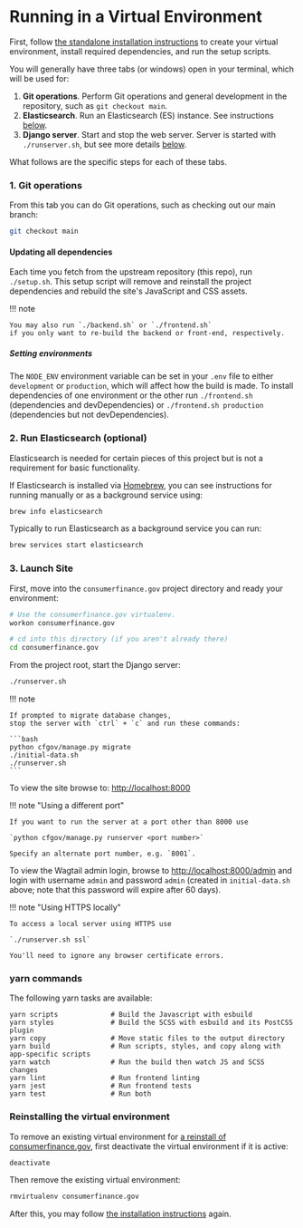# Running in a Virtual Environment

First, follow
[the standalone installation instructions](installation.md#stand-alone-installation)
to create your virtual environment, install required dependencies, and run
the setup scripts.

You will generally have three tabs (or windows) open in your terminal,
which will be used for:

1.  **Git operations**.
    Perform Git operations and general development in the repository,
    such as `git checkout main`.
2.  **Elasticsearch**.
    Run an Elasticsearch (ES) instance.
    See instructions [below](#2-run-elasticsearch-optional).
3.  **Django server**. Start and stop the web server.
    Server is started with `./runserver.sh`,
    but see more details [below](#3-load-indexes--launch-site).

What follows are the specific steps for each of these tabs.

### 1. Git operations

From this tab you can do Git operations,
such as checking out our main branch:

```bash
git checkout main
```

#### Updating all dependencies

Each time you fetch from the upstream repository (this repo), run `./setup.sh`.
This setup script will remove and reinstall the project dependencies
and rebuild the site's JavaScript and CSS assets.

!!! note

    You may also run `./backend.sh` or `./frontend.sh`
    if you only want to re-build the backend or front-end, respectively.

##### Setting environments

The `NODE_ENV` environment variable can be set in your `.env` file to either
`development` or `production`, which will affect how the build is made.
To install dependencies of one environment or the other run `./frontend.sh`
(dependencies and devDependencies) or `./frontend.sh production`
(dependencies but not devDependencies).

### 2. Run Elasticsearch (optional)

Elasticsearch is needed for certain pieces of this project but is not a
requirement for basic functionality.

If Elasticsearch is installed via [Homebrew](https://brew.sh), you can see
instructions for running manually or as a background service using:

```bash
brew info elasticsearch
```

Typically to run Elasticsearch as a background service you can run:

```bash
brew services start elasticsearch
```

### 3. Launch Site

First, move into the `consumerfinance.gov` project directory
and ready your environment:

```bash
# Use the consumerfinance.gov virtualenv.
workon consumerfinance.gov

# cd into this directory (if you aren't already there)
cd consumerfinance.gov
```

From the project root, start the Django server:

```bash
./runserver.sh
```

!!! note

    If prompted to migrate database changes,
    stop the server with `ctrl` + `c` and run these commands:

    ```bash
    python cfgov/manage.py migrate
    ./initial-data.sh
    ./runserver.sh
    ```

To view the site browse to: <http://localhost:8000>

!!! note "Using a different port"

    If you want to run the server at a port other than 8000 use

    `python cfgov/manage.py runserver <port number>`

    Specify an alternate port number, e.g. `8001`.

To view the Wagtail admin login,
browse to <http://localhost:8000/admin> and login with username `admin`
and password `admin` (created in `initial-data.sh` above; note that this
password will expire after 60 days).

!!! note "Using HTTPS locally"

    To access a local server using HTTPS use

    `./runserver.sh ssl`

    You'll need to ignore any browser certificate errors.

### yarn commands

The following yarn tasks are available:

```
yarn scripts             # Build the Javascript with esbuild
yarn styles              # Build the SCSS with esbuild and its PostCSS plugin
yarn copy                # Move static files to the output directory
yarn build               # Run scripts, styles, and copy along with app-specific scripts
yarn watch               # Run the build then watch JS and SCSS changes
yarn lint                # Run frontend linting
yarn jest                # Run frontend tests
yarn test                # Run both
```

### Reinstalling the virtual environment

To remove an existing virtual environment for
[a reinstall of consumerfinance.gov](installation.md#stand-alone-installation),
first deactivate the virtual environment if it is active:

```bash
deactivate
```

Then remove the existing virtual environment:

```bash
rmvirtualenv consumerfinance.gov
```

After this, you may follow
[the installation instructions](installation.md#stand-alone-installation)
again.
